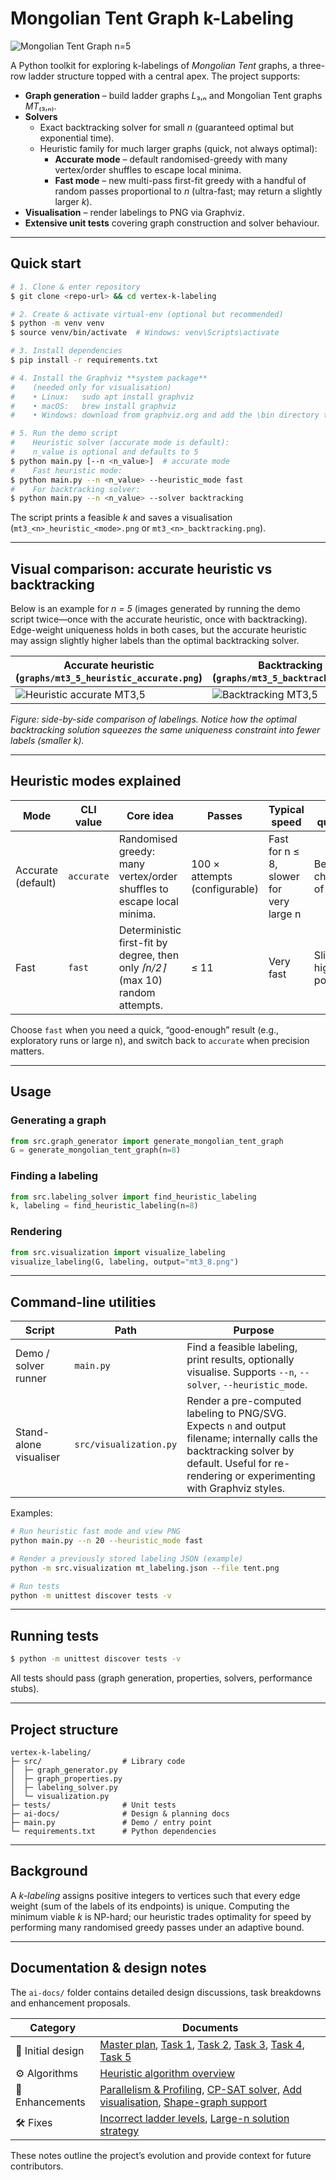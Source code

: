# Mongolian Tent Graph k-Labeling

![Mongolian Tent Graph n=5](graphs/example_mt3_5_heuristic.png)

A Python toolkit for exploring k-labelings of *Mongolian Tent* graphs, a three-row ladder structure topped with a central apex.  The project supports:

* **Graph generation** – build ladder graphs *L*₃,ₙ and Mongolian Tent graphs *MT*₍₃,ₙ₎.
* **Solvers**
  * Exact backtracking solver for small *n* (guaranteed optimal but exponential time).
  * Heuristic family for much larger graphs (quick, not always optimal):
    * **Accurate mode** – default randomised-greedy with many vertex/order shuffles to escape local minima.
    * **Fast mode** – new multi-pass first-fit greedy with a handful of random passes proportional to *n* (ultra-fast; may return a slightly larger *k*).
* **Visualisation** – render labelings to PNG via Graphviz.
* **Extensive unit tests** covering graph construction and solver behaviour.

---

## Quick start

```bash
# 1. Clone & enter repository
$ git clone <repo-url> && cd vertex-k-labeling

# 2. Create & activate virtual-env (optional but recommended)
$ python -m venv venv
$ source venv/bin/activate  # Windows: venv\Scripts\activate

# 3. Install dependencies
$ pip install -r requirements.txt

# 4. Install the Graphviz **system package**
#    (needed only for visualisation)
#    • Linux:   sudo apt install graphviz
#    • macOS:   brew install graphviz
#    • Windows: download from graphviz.org and add the \bin directory to PATH

# 5. Run the demo script
#    Heuristic solver (accurate mode is default):
#    n_value is optional and defaults to 5
$ python main.py [--n <n_value>]  # accurate mode
#    Fast heuristic mode:
$ python main.py --n <n_value> --heuristic_mode fast
#    For backtracking solver:
$ python main.py --n <n_value> --solver backtracking
```

The script prints a feasible *k* and saves a visualisation (`mt3_<n>_heuristic_<mode>.png` or `mt3_<n>_backtracking.png`).

---

## Visual comparison: accurate heuristic vs backtracking

Below is an example for *n = 5* (images generated by running the demo script twice—once with the accurate heuristic, once with backtracking).  Edge-weight uniqueness holds in both cases, but the accurate heuristic may assign slightly higher labels than the optimal backtracking solver.

| Accurate heuristic (`graphs/mt3_5_heuristic_accurate.png`) | Backtracking (`graphs/mt3_5_backtracking.png`) |
|-----------------------------------------------------------|--------------------------------------------------|
| ![Heuristic accurate MT3,5](graphs/mt3_5_heuristic_accurate.png) | ![Backtracking MT3,5](graphs/mt3_5_backtracking.png) |

*Figure: side-by-side comparison of labelings.  Notice how the optimal backtracking solution squeezes the same uniqueness constraint into fewer labels (smaller *k*).*

---

## Heuristic modes explained

| Mode | CLI value | Core idea | Passes | Typical speed | k-quality |
|------|-----------|-----------|--------|---------------|-----------|
| Accurate (default) | `accurate` | Randomised greedy: many vertex/order shuffles to escape local minima. | 100 × attempts (configurable) | Fast for n ≤ 8, slower for very large n | Best chance of low k |
| Fast | `fast` | Deterministic first-fit by degree, then only *⌈n/2⌉* (max 10) random attempts. | ≤ 11 | Very fast | Slightly higher k possible |

Choose `fast` when you need a quick, “good-enough” result (e.g., exploratory runs or large n), and switch back to `accurate` when precision matters.

---

## Usage

### Generating a graph

```python
from src.graph_generator import generate_mongolian_tent_graph
G = generate_mongolian_tent_graph(n=8)
```

### Finding a labeling

```python
from src.labeling_solver import find_heuristic_labeling
k, labeling = find_heuristic_labeling(n=8)
```

### Rendering

```python
from src.visualization import visualize_labeling
visualize_labeling(G, labeling, output="mt3_8.png")
```

---

## Command-line utilities

| Script | Path | Purpose |
|--------|------|---------|
| Demo / solver runner | `main.py` | Find a feasible labeling, print results, optionally visualise. Supports `--n`, `--solver`, `--heuristic_mode`. |
| Stand-alone visualiser | `src/visualization.py` | Render a pre-computed labeling to PNG/SVG. Expects `n` and output filename; internally calls the backtracking solver by default. Useful for re-rendering or experimenting with Graphviz styles. |

Examples:

```bash
# Run heuristic fast mode and view PNG
python main.py --n 20 --heuristic_mode fast

# Render a previously stored labeling JSON (example)
python -m src.visualization mt_labeling.json --file tent.png

# Run tests
python -m unittest discover tests -v
```

---

## Running tests

```bash
$ python -m unittest discover tests -v
```

All tests should pass (graph generation, properties, solvers, performance stubs).

---

## Project structure

```
vertex-k-labeling/
├─ src/                  # Library code
│  ├─ graph_generator.py
│  ├─ graph_properties.py
│  ├─ labeling_solver.py
│  └─ visualization.py
├─ tests/                # Unit tests
├─ ai-docs/              # Design & planning docs
├─ main.py               # Demo / entry point
└─ requirements.txt      # Python dependencies
```

---

## Background

A *k-labeling* assigns positive integers to vertices such that every edge weight (sum of the labels of its endpoints) is unique. Computing the minimum viable *k* is NP-hard; our heuristic trades optimality for speed by performing many randomised greedy passes under an adaptive bound.

---

## Documentation & design notes

The `ai-docs/` folder contains detailed design discussions, task breakdowns and enhancement proposals.

| Category | Documents |
|----------|-----------|
| 📐 Initial design | [Master plan](ai-docs/initial-design/master_plan.md), [Task 1](ai-docs/initial-design/task_1.md), [Task 2](ai-docs/initial-design/task_2.md), [Task 3](ai-docs/initial-design/task_3.md), [Task 4](ai-docs/initial-design/task_4.md), [Task 5](ai-docs/initial-design/task_5.md) |
| ⚙️ Algorithms | [Heuristic algorithm overview](ai-docs/algorithms/heuristic_algorithm.md) |
| 🚀 Enhancements | [Parallelism & Profiling](ai-docs/enhancments/enhancement_parallelism_profiling.md), [CP-SAT solver](ai-docs/enhancments/enhancement_CP-SAT_solver.md), [Add visualisation](ai-docs/enhancments/enhancment01_add_visualization.md), [Shape-graph support](ai-docs/enhancments/enhancement02_shape_graph.md) |
| 🛠️ Fixes | [Incorrect ladder levels](ai-docs/fixes/fix_incorrect_ladder_levels.md), [Large-n solution strategy](ai-docs/fixes/large_n_solution.md) |

These notes outline the project’s evolution and provide context for future contributors.